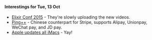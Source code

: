 #### Interestings for Tue, 13 Oct

* [Elixir Conf 2015](http://confreaks.tv/events/elixirconf2015) - They're slowly uploading the new videos.
* [Ping++](https://pingxx.com/) - Chinese counterpart for Stripe, supports Alipay, Unionpay, WeChat pay, and JD pay.
* [Apple updates all iMacs](http://www.apple.com/pr/library/2015/10/13Apple-Updates-iMac-Family-with-Stunning-New-Retina-Displays.html) - Yay!
